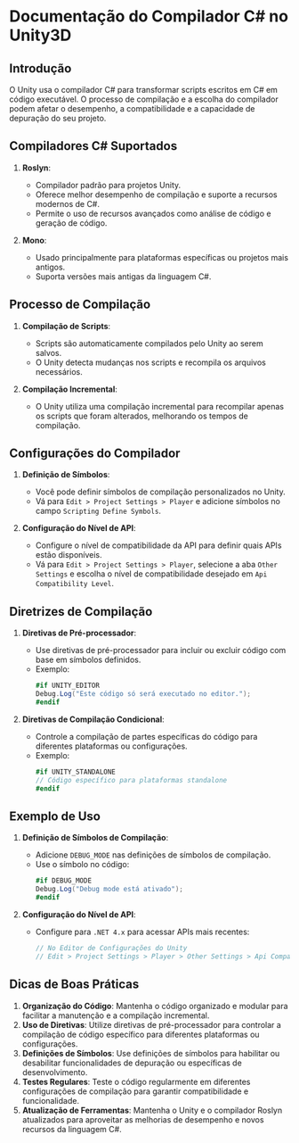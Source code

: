 
# Documentação do Compilador C# no Unity3D

## Introdução

O Unity usa o compilador C# para transformar scripts escritos em C# em código executável. O processo de compilação e a escolha do compilador podem afetar o desempenho, a compatibilidade e a capacidade de depuração do seu projeto.

## Compiladores C# Suportados

1. **Roslyn**:
   - Compilador padrão para projetos Unity.
   - Oferece melhor desempenho de compilação e suporte a recursos modernos de C#.
   - Permite o uso de recursos avançados como análise de código e geração de código.

2. **Mono**:
   - Usado principalmente para plataformas específicas ou projetos mais antigos.
   - Suporta versões mais antigas da linguagem C#.

## Processo de Compilação

1. **Compilação de Scripts**:
   - Scripts são automaticamente compilados pelo Unity ao serem salvos.
   - O Unity detecta mudanças nos scripts e recompila os arquivos necessários.

2. **Compilação Incremental**:
   - O Unity utiliza uma compilação incremental para recompilar apenas os scripts que foram alterados, melhorando os tempos de compilação.

## Configurações do Compilador

1. **Definição de Símbolos**:
   - Você pode definir símbolos de compilação personalizados no Unity.
   - Vá para `Edit > Project Settings > Player` e adicione símbolos no campo `Scripting Define Symbols`.

2. **Configuração do Nível de API**:
   - Configure o nível de compatibilidade da API para definir quais APIs estão disponíveis.
   - Vá para `Edit > Project Settings > Player`, selecione a aba `Other Settings` e escolha o nível de compatibilidade desejado em `Api Compatibility Level`.

## Diretrizes de Compilação

1. **Diretivas de Pré-processador**:
   - Use diretivas de pré-processador para incluir ou excluir código com base em símbolos definidos.
   - Exemplo:
     ```csharp
     #if UNITY_EDITOR
     Debug.Log("Este código só será executado no editor.");
     #endif
     ```

2. **Diretivas de Compilação Condicional**:
   - Controle a compilação de partes específicas do código para diferentes plataformas ou configurações.
   - Exemplo:
     ```csharp
     #if UNITY_STANDALONE
     // Código específico para plataformas standalone
     #endif
     ```

## Exemplo de Uso

1. **Definição de Símbolos de Compilação**:
   - Adicione `DEBUG_MODE` nas definições de símbolos de compilação.
   - Use o símbolo no código:
     ```csharp
     #if DEBUG_MODE
     Debug.Log("Debug mode está ativado");
     #endif
     ```

2. **Configuração do Nível de API**:
   - Configure para `.NET 4.x` para acessar APIs mais recentes:
     ```csharp
     // No Editor de Configurações do Unity
     // Edit > Project Settings > Player > Other Settings > Api Compatibility Level > .NET 4.x
     ```

## Dicas de Boas Práticas

1. **Organização do Código**: Mantenha o código organizado e modular para facilitar a manutenção e a compilação incremental.
2. **Uso de Diretivas**: Utilize diretivas de pré-processador para controlar a compilação de código específico para diferentes plataformas ou configurações.
3. **Definições de Símbolos**: Use definições de símbolos para habilitar ou desabilitar funcionalidades de depuração ou específicas de desenvolvimento.
4. **Testes Regulares**: Teste o código regularmente em diferentes configurações de compilação para garantir compatibilidade e funcionalidade.
5. **Atualização de Ferramentas**: Mantenha o Unity e o compilador Roslyn atualizados para aproveitar as melhorias de desempenho e novos recursos da linguagem C#.
